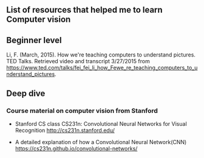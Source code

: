 ## List of resources that helped me to learn Computer vision

## Beginner level
Li, F. (March, 2015). How we're teaching computers to understand pictures. TED Talks. Retrieved video and transcript 3/27/2015 from https://www.ted.com/talks/fei_fei_li_how_Fewe_re_teaching_computers_to_understand_pictures.


## Deep dive
### Course material on computer vision from Stanford

- Stanford CS class CS231n: Convolutional Neural Networks for Visual Recognition
	http://cs231n.stanford.edu/
    
- A detailed explanation of how a Convolutional Neural Network(CNN) 
	https://cs231n.github.io/convolutional-networks/




